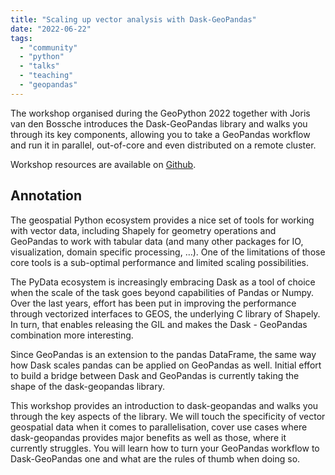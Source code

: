 ```yaml
---
title: "Scaling up vector analysis with Dask-GeoPandas"
date: "2022-06-22"
tags:
  - "community"
  - "python"
  - "talks"
  - "teaching"
  - "geopandas"
---
```

The workshop organised during the GeoPython 2022 together with Joris van den Bossche introduces the Dask-GeoPandas library and walks you through its key components, allowing you to take a GeoPandas workflow and run it in parallel, out-of-core and even distributed on a remote cluster.

Workshop resources are available on [Github](https://github.com/martinfleis/dask-geopandas-tutorial).

## Annotation

The geospatial Python ecosystem provides a nice set of tools for working with vector data, including Shapely for geometry operations and GeoPandas to work with tabular data (and many other packages for IO, visualization, domain specific processing, …). One of the limitations of those core tools is a sub-optimal performance and limited scaling possibilities.

The PyData ecosystem is increasingly embracing Dask as a tool of choice when the scale of the task goes beyond capabilities of Pandas or Numpy. Over the last years, effort has been put in improving the performance through vectorized interfaces to GEOS, the underlying C library of Shapely. In turn, that enables releasing the GIL and makes the Dask - GeoPandas combination more interesting.

Since GeoPandas is an extension to the pandas DataFrame, the same way how Dask scales pandas can be applied on GeoPandas as well. Initial effort to build a bridge between Dask and GeoPandas is currently taking the shape of the dask-geopandas library.

This workshop provides an introduction to dask-geopandas and walks you through the key aspects of the library. We will touch the specificity of vector geospatial data when it comes to parallelisation, cover use cases where dask-geopandas provides major benefits as well as those, where it currently struggles. You will learn how to turn your GeoPandas workflow to Dask-GeoPandas one and what are the rules of thumb when doing so.
